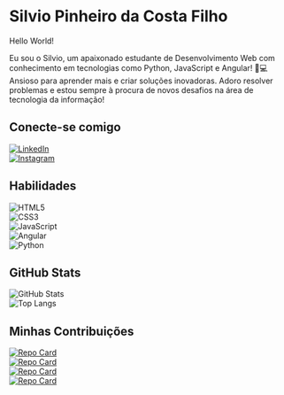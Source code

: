 # Silvio Pinheiro da Costa Filho  
Hello World!  

Eu sou o Silvio, um apaixonado estudante de Desenvolvimento Web com conhecimento em tecnologias como Python, JavaScript e Angular! 🚀💻  
Ansioso para aprender mais e criar soluções inovadoras. Adoro resolver problemas e estou sempre à procura de novos desafios na área de tecnologia da informação!  

## Conecte-se comigo  
[![LinkedIn](https://img.shields.io/badge/LinkedIn-000?style=for-the-badge&logo=linkedin&logoColor=0E76A8)](https://www.linkedin.com/in/silviofilho98/)  
[![Instagram](https://img.shields.io/badge/Instagram-000?style=for-the-badge&logo=instagram)](https://www.instagram.com/silvio_pinheiro98/)  

## Habilidades  
![HTML5](https://img.shields.io/badge/HTML5-000?style=for-the-badge&logo=html5)  
![CSS3](https://img.shields.io/badge/CSS3-000?style=for-the-badge&logo=css3&logoColor=264CE4)  
![JavaScript](https://img.shields.io/badge/JavaScript-000?style=for-the-badge&logo=javascript)  
![Angular](https://img.shields.io/badge/Angular-000?style=for-the-badge&logo=angular&logoColor=C3002F)  
![Python](https://img.shields.io/badge/Python-000?style=for-the-badge&logo=python&logoColor=3776AB)  

## GitHub Stats  
![GitHub Stats](https://github-readme-stats.vercel.app/api?username=Silviop301&theme=transparent&bg_color=000&border_color=30A3DC&show_icons=true&icon_color=30A3DC&title_color=E94D5F&text_color=FFF)  
![Top Langs](https://github-readme-stats-git-masterrstaa-rickstaa.vercel.app/api/top-langs/?username=Silviop301&layout=compact&bg_color=000&border_color=30A3DC&title_color=E94D5F&text_color=FFF)  

## Minhas Contribuições  
[![Repo Card](https://github-readme-stats.vercel.app/api/pin/?username=Silviop301&repo=ISF&bg_color=000&border_color=30A3DC&show_icons=true&icon_color=30A3DC&title_color=E94D5F&text_color=FFF)](https://github.com/Silviop301/ISF)  
[![Repo Card](https://github-readme-stats.vercel.app/api/pin/?username=Silviop301&repo=js-developer-pokedex&bg_color=000&border_color=30A3DC&show_icons=true&icon_color=30A3DC&title_color=E94D5F&text_color=FFF)](https://github.com/Silviop301/js-developer-pokedex)  
[![Repo Card](https://github-readme-stats.vercel.app/api/pin/?username=Silviop301&repo=hash_and_encrypt_tool&bg_color=000&border_color=30A3DC&show_icons=true&icon_color=30A3DC&title_color=E94D5F&text_color=FFF)](https://github.com/Silviop301/hash_and_encrypt_tool)  
[![Repo Card](https://github-readme-stats.vercel.app/api/pin/?username=Silviop301&repo=NetworkMonitor&bg_color=000&border_color=30A3DC&show_icons=true&icon_color=30A3DC&title_color=E94D5F&text_color=FFF)](https://github.com/Silviop301/NetworkMonitor)  


